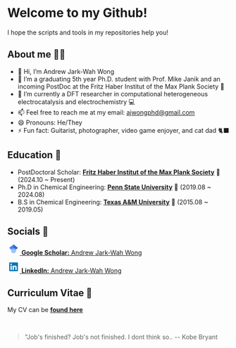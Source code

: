 # Welcome to my Github!
I hope the scripts and tools in my repositories help you!
## About me 🙇‍♂️
- 👋 Hi, I’m Andrew Jark-Wah Wong
- 👀 I’m a graduating 5th year Ph.D. student with Prof. Mike Janik and an incoming PostDoc at the Fritz Haber Institut of the Max Plank Society 🏰
- 🌱 I’m currently a DFT researcher in computational heterogeneous electrocatalysis and electrochemistry 💻
- 📫 Feel free to reach me at my email: ajwongphd@gmail.com
- 😄 Pronouns: He/They
- ⚡ Fun fact: Guitarist, photographer, video game enjoyer, and cat dad 🐈‍⬛

## Education 🏫
- PostDoctoral Scholar: [**Fritz Haber Institut of the Max Plank Society**](https://www.fhi.mpg.de/th-department) 🏤 (2024.10 ~ Present)
- Ph.D in Chemical Engineering: [**Penn State University**](https://www.che.psu.edu/) 🎒 (2019.08 ~ 2024.08)
- B.S in Chemical Engineering: [**Texas A&M University**](https://engineering.tamu.edu/chemical/index.html) 🤠 (2015.08 ~ 2019.05)

## Socials 🥳
<a href="https://scholar.google.com/citations?user=hSpfRnsAAAAJ&hl=en"> <img alt="google scholar" class="icon" src="512px-Google_Scholar_logo.png" style="width:20px; height:20px; margin-right:4px; margin-left:4px;margin-bottom:4px; background-color:transparent;"> <b>Google Scholar:</b> Andrew Jark-Wah Wong</a>

<a href="https://www.linkedin.com/in/andrewjarkwahwong/"> <img alt="linkedin" class="icon" src="LinkedIn_logo_initials.png" style="width:20px; height:20px; margin-right:4px; margin-left:4px;margin-bottom:4px; background-color:transparent;"> <b>LinkedIn:</b> Andrew Jark-Wah Wong</a>


## Curriculum Vitae 📰
My CV can be [**found here**](https://andrewjarkwahwong.github.io/cv/)

</br>

> "Job's finished? Job's not finished. I dont think so..  -- Kobe Bryant

<!---
andrewjarkwahwong/andrewjarkwahwong is a ✨ special ✨ repository because its `README.md` (this file) appears on your GitHub profile.
You can click the Preview link to take a look at your changes.
--->
